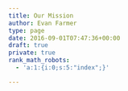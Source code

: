 ```yaml
---
title: Our Mission
author: Evan Farmer
type: page
date: 2016-09-01T07:47:36+00:00
draft: true
private: true
rank_math_robots:
  - 'a:1:{i:0;s:5:"index";}'

---
```

